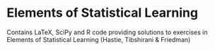 Elements of Statistical Learning
================================

Contains LaTeX, SciPy and R code providing solutions to exercises in Elements of Statistical Learning (Hastie, Tibshirani &amp; Friedman)
